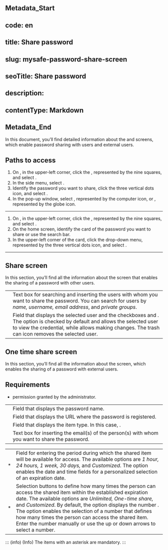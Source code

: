 ## Metadata_Start 
## code: en
## title: Share password 
## slug: mysafe-password-share-screen 
## seoTitle: Share password 
## description:  
## contentType: Markdown 
## Metadata_End
In this document, you’ll find detailed information about the  and  screens, which enable password sharing with  users and external  users.

## Paths to access

1. On , in the upper-left corner, click the , represented by the nine squares, and select .
2. In the side menu, select .
3. Identify the password you want to share, click the three vertical dots icon, and select .
4. In the pop-up window, select , represented by the computer icon, or , represented by the globe icon.

---

1. On , in the upper-left corner, click the , represented by the nine squares, and select .
2. On the home screen, identify the card of the password you want to share or use the search bar.
3. In the upper-left corner of the card, click the drop-down menu, represented by the three vertical dots icon, and select .

---

## Share screen

In this section, you’ll find all the information about the  screen that enables the sharing of a password with other  users.

| | |
| ------ | ------ |
|       | Text box for searching and inserting the users with whom you want to share the password. You can search for users by *name, username, email address*, and *private groups*.     |
|  | Field that displays the selected user and the checkboxes  and . The option  is checked by default and allows the selected user to view the credential, while  allows making changes. The trash can icon removes the selected user. |

## One time share screen

In this section, you’ll find all the information about the  screen, which enables the sharing of a password with external  users.

## Requirements

*  permission granted by the  administrator.

| | |
| ------ | ------ |
| | Field that displays the password name.|
| | Field that displays the URL where the password is registered.|
| | Field that displays the item type. In this case, .|
| | Text box for inserting the email(s) of the person(s) with whom you want to share the password.|



| | |
| ------ | ------ |
| *   | Field for entering the period during which the shared item will be available for access. The available options are *1 hour, 24 hours, 1 week, 30 days,* and *Customized*. The  option enables the date and time fields for a personalized selection of an expiration date. |
| *    | Selection buttons to define how many times the person can access the shared item within the established expiration date. The available options are *Unlimited, One-time share,* and *Customized*. By default, the  option displays the number . The  option enables the selection of a number that defines how many times the person can access the shared item. Enter the number manually or use the up or down arrows to select a number. |

::: (info) (Info)
The items with an asterisk are mandatory.
:::